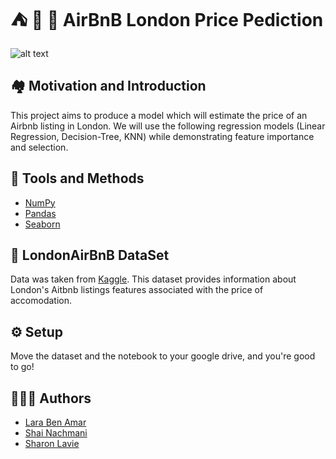 
# ⛺ 🌇 🏰 AirBnB London Price Pediction


![alt text](https://cdn.londonandpartners.com/-/media/images/london/visit/things-to-do/sightseeing/london-attractions/coca-cola-london-eye/the-london-eye-2-640x360.jpg?mw=640&hash=F7D574072DAD523443450DF57E3B91530064E4EE)


## 🏘️ Motivation and Introduction

This project aims to produce a model which will estimate the price of an Airbnb listing in London.
We will use the following regression models (Linear Regression, Decision-Tree, KNN) while demonstrating feature importance and selection.




## 🔧	 Tools and Methods

 - [NumPy](https://numpy.org/)
 - [Pandas](https://pandas.pydata.org/)
 - [Seaborn](https://seaborn.pydata.org/)


## 📑 LondonAirBnB DataSet

Data was taken from [Kaggle](https://www.kaggle.com/andrewmvd/okcupid-profiles).
This dataset provides information about London's Aitbnb listings features associated with the price of accomodation.

## ⚙️ Setup
Move the dataset and the notebook to your google drive, and you're good to go! 
## 🧑‍🤝‍🧑 Authors

- [Lara Ben Amar](https://github.com/larushba)
- [Shai Nachmani](https://github.com/ShaiNachmani)
- [Sharon Lavie](https://github.com/Sharronlav)


